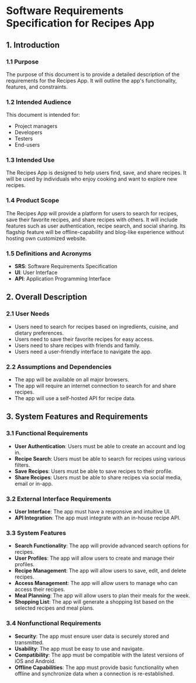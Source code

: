 # Software Requirements Specification for Recipes App

## 1. Introduction

### 1.1 Purpose
The purpose of this document is to provide a detailed description of the requirements for the Recipes App. It will outline the app's functionality, features, and constraints.

### 1.2 Intended Audience
This document is intended for:
- Project managers
- Developers
- Testers
- End-users

### 1.3 Intended Use
The Recipes App is designed to help users find, save, and share recipes. It will be used by individuals who enjoy cooking and want to explore new recipes.

### 1.4 Product Scope
The Recipes App will provide a platform for users to search for recipes, save their favorite recipes, and share recipes with others. It will include features such as user authentication, recipe search, and social sharing. Its flagship feature will be offline-capability and blog-like experience without hosting own customized website.

### 1.5 Definitions and Acronyms
- **SRS**: Software Requirements Specification
- **UI**: User Interface
- **API**: Application Programming Interface

## 2. Overall Description

### 2.1 User Needs
- Users need to search for recipes based on ingredients, cuisine, and dietary preferences.
- Users need to save their favorite recipes for easy access.
- Users need to share recipes with friends and family.
- Users need a user-friendly interface to navigate the app.

### 2.2 Assumptions and Dependencies
- The app will be available on all major browsers.
- The app will require an internet connection to search for and share recipes.
- The app will use a self-hosted API for recipe data.

## 3. System Features and Requirements

### 3.1 Functional Requirements
- **User Authentication**: Users must be able to create an account and log in.
- **Recipe Search**: Users must be able to search for recipes using various filters.
- **Save Recipes**: Users must be able to save recipes to their profile.
- **Share Recipes**: Users must be able to share recipes via social media, email or in-app.

### 3.2 External Interface Requirements
- **User Interface**: The app must have a responsive and intuitive UI.
- **API Integration**: The app must integrate with an in-house recipe API.

### 3.3 System Features
- **Search Functionality**: The app will provide advanced search options for recipes.
- **User Profiles**: The app will allow users to create and manage their profiles.
- **Recipe Management**: The app will allow users to save, edit, and delete recipes.
- **Access Management**: The app will allow users to manage who can access their recipes.
- **Meal Planning**: The app will allow users to plan their meals for the week.
- **Shopping List**: The app will generate a shopping list based on the selected recipes and meal plans.

### 3.4 Nonfunctional Requirements
- **Security**: The app must ensure user data is securely stored and transmitted.
- **Usability**: The app must be easy to use and navigate.
- **Compatibility**: The app must be compatible with the latest versions of iOS and Android.
- **Offline Capabilities**: The app must provide basic functionality when offline and synchronize data when a connection is re-established.